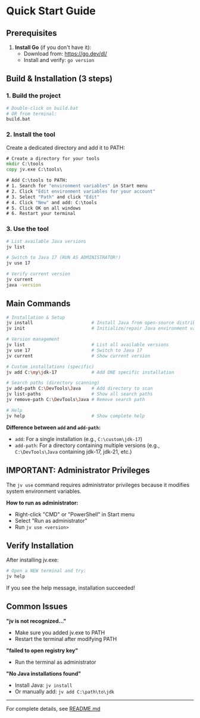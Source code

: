 # Quick Start Guide

## Prerequisites

1. **Install Go** (if you don't have it):
   - Download from: https://go.dev/dl/
   - Install and verify: `go version`

## Build & Installation (3 steps)

### 1. Build the project

```bash
# Double-click on build.bat
# OR from terminal:
build.bat
```

### 2. Install the tool

Create a dedicated directory and add it to PATH:

```cmd
# Create a directory for your tools
mkdir C:\tools
copy jv.exe C:\tools\

# Add C:\tools to PATH:
# 1. Search for "environment variables" in Start menu
# 2. Click "Edit environment variables for your account"
# 3. Select "Path" and click "Edit"
# 4. Click "New" and add: C:\tools
# 5. Click OK on all windows
# 6. Restart your terminal
```

### 3. Use the tool

```bash
# List available Java versions
jv list

# Switch to Java 17 (RUN AS ADMINISTRATOR!)
jv use 17

# Verify current version
jv current
java -version
```

## Main Commands

```bash
# Installation & Setup
jv install                      # Install Java from open-source distributors
jv init                         # Initialize/repair Java environment variables

# Version management
jv list                         # List all available versions
jv use 17                       # Switch to Java 17
jv current                      # Show current version

# Custom installations (specific)
jv add C:\my\jdk-17             # Add ONE specific installation

# Search paths (directory scanning)
jv add-path C:\DevTools\Java    # Add directory to scan
jv list-paths                   # Show all search paths
jv remove-path C:\DevTools\Java # Remove search path

# Help
jv help                         # Show complete help
```

**Difference between `add` and `add-path`:**
- `add`: For a single installation (e.g., `C:\custom\jdk-17`)
- `add-path`: For a directory containing multiple versions (e.g., `C:\DevTools\Java` containing jdk-17, jdk-21, etc.)

## IMPORTANT: Administrator Privileges

The `jv use` command requires administrator privileges because it modifies system environment variables.

**How to run as administrator:**
- Right-click "CMD" or "PowerShell" in Start menu
- Select "Run as administrator"
- Run `jv use <version>`

## Verify Installation

After installing jv.exe:

```bash
# Open a NEW terminal and try:
jv help
```

If you see the help message, installation succeeded!

## Common Issues

**"jv is not recognized..."**
- Make sure you added jv.exe to PATH
- Restart the terminal after modifying PATH

**"failed to open registry key"**
- Run the terminal as administrator

**"No Java installations found"**
- Install Java: `jv install`
- Or manually add: `jv add C:\path\to\jdk`

---

For complete details, see [README.md](README.md)
